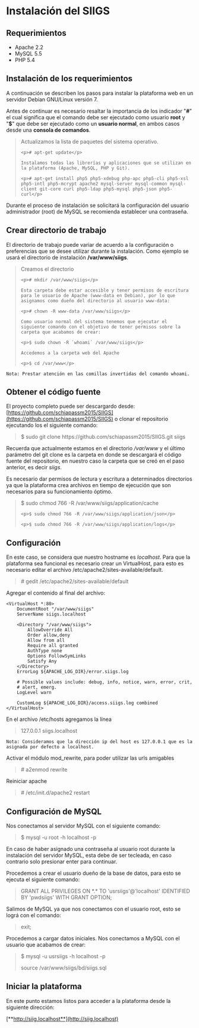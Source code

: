 # Instalación del SIIGS

## Requerimientos

* Apache 2.2
* MySQL 5.5
* PHP 5.4


## Instalación de los requerimientos

A continuación se describen los pasos para instalar la plataforma web en un servidor Debian GNU/Linux versión 7.

Antes de continuar es necesario resaltar la importancia de los indicador "**#**" el cual significa que el comando debe ser ejecutado como usuario **root** y "**$**" que debe ser ejecutado como un **usuario normal**, en ambos casos desde una **consola de comandos**.

<blockquote>
    Actualizamos la lista de paquetes del sistema operativo.
    
    <p># apt-get update</p>
    
    Instalamos todas las librerías y aplicaciones que se utilizan en la plataforma (Apache, MySQL, PHP y Git).
    
    <p># apt-get install php5 php5-xdebug php-apc php5-cli php5-xsl php5-intl php5-mcrypt apache2 mysql-server mysql-common mysql-client git-core curl php5-ldap php5-mysql php5-json php5-curl</p>
</blockquote>

Durante el proceso de instalación se solicitará la configuración del usuario administrador (root) de MySQL se recomienda establecer una contraseña.


## Crear directorio de trabajo

El directorio de trabajo puede variar de acuerdo a la configuración o preferencias que se desee utilizar durante la instalación. Como ejemplo se usará el directorio de instalación **/var/www/siigs**.

<blockquote>
    Creamos el directorio

    <p># mkdir /var/www/siigs</p>
    
    Esta carpeta debe estar accesible y tener permisos de escritura para le usuario de Apache (www-data en Debian), por lo que asignamos como dueño del directorio al usuario www-data:

    <p># chown -R www-data /var/www/siigs</p>

    Como usuario normal del sistema tenemos que ejecutar el siguiente comando con el objetivo de tener permisos sobre la carpeta que acabamos de crear:

    <p>$ sudo chown -R `whoami` /var/www/siigs</p>
    
    Accedemos a la carpeta web del Apache

    <p>$ cd /var/www</p>
</blockquote>

```
Nota: Prestar atención en las comillas invertidas del comando whoami.
```

## Obtener el código fuente

El proyecto completo puede ser descargardo desde: [https://github.com/schiapassm2015/SIIGS](https://github.com/schiapassm2015/SIIGS) o clonar el repositorio ejecutando los el siguiente comando:

<blockquote>
    $ sudo git clone https://github.com/schiapassm2015/SIIGS.git siigs
</blockquote>

Recuerda que actualmente estamos en el directorio */var/www* y el último parámetro del git clone es la carpeta en donde se descargará el código fuente del repositorio, en nuestro caso la carpeta que se creó en el paso anterior, es decir *siigs*.

Es necesario dar permisos de lectura y escritura a determinados directorios ya que la plataforma crea archivos en tiempo de ejecución que son necesarios para su funcionamiento óptimo.

<blockquote>
    <p>$ sudo chmod 766 -R /var/www/siigs/application/cache</p>

    <p>$ sudo chmod 766 -R /var/www/siigs/application/json</p>

    <p>$ sudo chmod 766 -R /var/www/siigs/application/logs</p>
</blockquote>

## Configuración

En este caso, se considera que nuestro hostname es *localhost*. Para que la plataforma sea funcional es necesario crear un VirtualHost, para esto es necesario editar el archivo /etc/apache2/sites-available/default.

<blockquote>
# gedit /etc/apache2/sites-available/default
</blockquote>

Agregar el contenido al final del archivo:

    <VirtualHost *:80>
    	DocumentRoot "/var/www/siigs"
    	ServerName siigs.localhost
    	
    	<Directory "/var/www/siigs">
    		AllowOverride All
    		Order allow,deny
    		Allow from all
    		Require all granted
        	AuthType none
        	Options FollowSymLinks
        	Satisfy Any
    	</Directory>
    	ErrorLog ${APACHE_LOG_DIR}/error.siigs.log
    
    	# Possible values include: debug, info, notice, warn, error, crit,
    	# alert, emerg.
    	LogLevel warn
    
    	CustomLog ${APACHE_LOG_DIR}/access.siigs.log combined
    </VirtualHost>


En el archivo /etc/hosts agregamos la línea 

<blockquote>
    127.0.0.1 siigs.localhost
</blockquote>

```
Nota: Consideramos que la dirección ip del host es 127.0.0.1 que es la asignada por defecto a localhost.
```

Activar el módulo mod_rewrite, para poder utilizar las urls amigables

<blockquote>
    # a2enmod rewrite
</blockquote>

Reiniciar apache

<blockquote>
    # /etc/init.d/apache2 restart
</blockquote>


## Configuración de MySQL

Nos conectamos al servidor MySQL con el siguiente comando:

<blockquote>
    $ mysql -u root -h localhost -p
</blockquote>

En caso de haber asignado una contraseña al usuario root durante la instalación del servidor MySQL, esta debe de ser tecleada, en caso contrario solo presionar enter para continuar.

Procedemos a crear el usuario dueño de la base de datos, para esto se ejecuta el siguiente comando:

<blockquote>
     GRANT ALL PRIVILEGES ON *.* TO 'usrsiigs'@'localhost' IDENTIFIED BY 'pwdsiigs' WITH GRANT OPTION;
</blockquote>

Salimos de MySQL ya que nos conectamos con el usuario root, esto se lográ con el comando:

<blockquote> 
    exit;
</blockquote>

Procedemos a cargar datos iniciales. Nos conectamos a MySQL con el usuario que acabamos de crear:

<blockquote>
    <p>$ mysql -u usrsiigs -h localhost -p</p>
    <p>source /var/www/siigs/bd/siigs.sql</p>
</blockquote>


## Iniciar la plataforma

En este punto estamos listos para acceder a la plataforma desde la siguiente dirección:

[**http://siig.localhost**](http://siig.localhost)